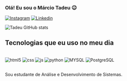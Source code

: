 ### Olá! Eu sou o Márcio Tadeu 😉

[![Instagram](https://img.shields.io/badge/Instagram-E4405F?style=for-the-badge&logo=instagram&logoColor=white)](https://instagram.com/ootadeu)
[![Linkedin](https://img.shields.io/badge/LinkedIn-0077B5?style=for-the-badge&logo=linkedin&logoColor=white)](https://linkedin.com/márcio-reis-6867b5215)

![Tadeu GitHub stats](https://github-readme-stats.vercel.app/api?username=TadeuDev&show_icons=true&theme=radical)

## Tecnologias que eu uso no meu dia

<div style="display: inline_block"><br/>
  <img align="center" alt="html5" src="https://img.shields.io/badge/HTML5-E34F26?style=for-the-badge&logo=html5&logoColor=white">
  <img align="center" alt="css" src="https://img.shields.io/badge/CSS3-1572B6?style=for-the-badge&logo=css3&logoColor=white">
  <img align="center" alt="js" src="https://img.shields.io/badge/JavaScript-F7DF1E?style=for-the-badge&logo=javascript&logoColor=black">
  <img align="center" alt="python" src="https://img.shields.io/badge/Python-14354C?style=for-the-badge&logo=python&logoColor=white">
  <img align="center" alt="MYSQL" src="https://img.shields.io/badge/MySQL-00000F?style=for-the-badge&logo=mysql&logoColor=white">
  <img align="center" alt="PostgreSQL" src="https://img.shields.io/badge/PostgreSQL-316192?style=for-the-badge&logo=postgresql&logoColor=white">
</div><br/>

Sou estudante de Análise e Desenvolvimento de Sistemas.
